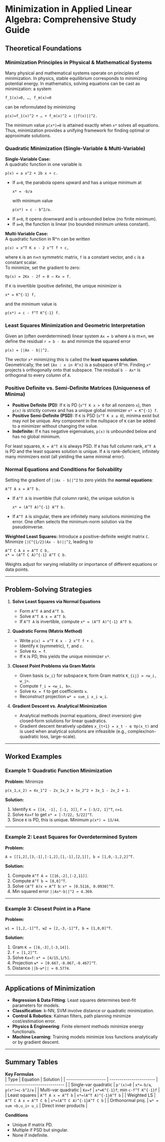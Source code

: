 # Minimization in Applied Linear Algebra: Comprehensive Study Guide

## Theoretical Foundations

### Minimization Principles in Physical & Mathematical Systems  
Many physical and mathematical systems operate on principles of minimization. In physics, stable equilibrium corresponds to minimizing potential energy. In mathematics, solving equations can be cast as minimization: a system  
```
f_1(x)=0, …, f_m(x)=0
```  
can be reformulated by minimizing  
```
p(x)=f_1(x)^2 + … + f_m(x)^2 = ||f(x)||^2.
```  
The minimum value `p(x*)=0` is attained exactly when `x*` solves all equations. Thus, minimization provides a unifying framework for finding optimal or approximate solutions.

### Quadratic Minimization (Single-Variable & Multi-Variable)

**Single-Variable Case:**  
A quadratic function in one variable is  
```
p(x) = a x^2 + 2b x + c.
```  
- If `a>0`, the parabola opens upward and has a unique minimum at  
  ```
  x* = -b/a
  ```  
  with minimum value  
  ```
  p(x*) = c - b^2/a.
  ```  
- If `a<0`, it opens downward and is unbounded below (no finite minimum).  
- If `a=0`, the function is linear (no bounded minimum unless constant).

**Multi-Variable Case:**  
A quadratic function in R^n can be written

```
p(x) = x^T K x - 2 x^T f + c,
```

where `K` is an n×n symmetric matrix, `f` is a constant vector, and `c` is a constant scalar.  
To minimize, set the gradient to zero:

```
∇p(x) = 2Kx - 2f = 0 ⇒ Kx = f.
```

If `K` is invertible (positive definite), the unique minimizer is

```
x* = K^{-1} f,
```

and the minimum value is

```
p(x*) = c - f^T K^{-1} f.
```

### Least Squares Minimization and Geometric Interpretation  
Given an (often overdetermined) linear system `Ax = b` where `A` is m×n, we define the residual `r = b - Ax` and minimize the squared error

```
p(x) = ||Ax - b||^2.
```

The vector `x*` minimizing this is called the **least squares solution**. Geometrically, the set `{Ax : x in R^n}` is a subspace of R^m. Finding `x*` projects `b` orthogonally onto that subspace. The residual `b - Ax*` is orthogonal to every column of `A`.

### Positive Definite vs. Semi-Definite Matrices (Uniqueness of Minima)  
- **Positive Definite (PD):** If `K` is PD (`x^T K x > 0` for all nonzero `x`), then `p(x)` is strictly convex and has a unique global minimizer `x* = K^{-1} f`.  
- **Positive Semi-Definite (PSD):** If `K` is PSD (`x^T K x ≥ 0`), minima exist but may not be unique. Any component in the nullspace of `K` can be added to a minimizer without changing the value.  
- **Indefinite:** If `K` has negative eigenvalues, `p(x)` is unbounded below and has no global minimum.

For least squares, `K = A^T A` is always PSD. If `A` has full column rank, `A^T A` is PD and the least squares solution is unique. If `A` is rank-deficient, infinitely many minimizers exist (all yielding the same minimal error).

### Normal Equations and Conditions for Solvability  
Setting the gradient of `||Ax - b||^2` to zero yields the **normal equations**:

```
A^T A x = A^T b.
```

- If `A^T A` is invertible (full column rank), the unique solution is

  ```
  x* = (A^T A)^{-1} A^T b.
  ```

- If `A^T A` is singular, there are infinitely many solutions minimizing the error. One often selects the minimum-norm solution via the pseudoinverse.

**Weighted Least Squares:** Introduce a positive-definite weight matrix `C`. Minimize `||C^{1/2}(Ax - b)||^2`, leading to

```
A^T C A x = A^T C b,
x* = (A^T C A)^{-1} A^T C b.
```

Weights adjust for varying reliability or importance of different equations or data points.

---

## Problem-Solving Strategies

1. **Solve Least Squares via Normal Equations**  
   - Form `A^T A` and `A^T b`.  
   - Solve `A^T A x = A^T b`.  
   - If `A^T A` is invertible, compute `x* = (A^T A)^{-1} A^T b`.

2. **Quadratic Forms (Matrix Method)**  
   - Write `p(x) = x^T K x - 2 x^T f + c`.  
   - Identify `K` (symmetric), `f`, and `c`.  
   - Solve `Kx = f`.  
   - If `K` is PD, this yields the unique minimizer `x*`.

3. **Closest Point Problems via Gram Matrix**  
   - Given basis `{w_i}` for subspace `W`, form Gram matrix `K_{ij} = <w_i, w_j>`.  
   - Compute `f_i = <w_i, b>`.  
   - Solve `Kx = f` to get coefficients `x`.  
   - Reconstruct projection `w* = sum_i x_i w_i`.

4. **Gradient Descent vs. Analytical Minimization**  
   - Analytical methods (normal equations, direct inversion) give closed‑form solutions for linear quadratics.  
   - Gradient descent iteratively updates `x_{t+1} = x_t - α ∇p(x_t)` and is used when analytical solutions are infeasible (e.g., complex/non-quadratic loss, large-scale).

---

## Worked Examples

### Example 1: Quadratic Function Minimization  
**Problem:** Minimize  
```
p(x_1,x_2) = 4x_1^2 - 2x_1x_2 + 3x_2^2 + 3x_1 - 2x_2 + 1.
```  
**Solution:**  
1. Identify `K = [[4, -1], [-1, 3]]`, `f = [-3/2, 1]^T`, `c=1`.  
2. Solve `Kx=f` to get `x* = [-7/22, 5/22]^T`.  
3. Since `K` is PD, this is unique. Minimum `p(x*) = 13/44`.

---

### Example 2: Least Squares for Overdetermined System  
**Problem:**  
```
A = [[1,2],[3,-1],[-1,2],[1,-1],[2,1]], b = [1,0,-1,2,2]^T.
```  
**Solution:**  
1. Compute `A^T A = [[16,-2],[-2,11]]`.  
2. Compute `A^T b = [8,0]^T`.  
3. Solve `(A^T A)x = A^T b`: `x* ≈ [0.5116, 0.0930]^T`.  
4. Min squared error `||Ax*-b||^2 ≈ 4.369`.

---

### Example 3: Closest Point in a Plane  
**Problem:**  
```
w1 = [1,2,-1]^T, w2 = [2,-3,-1]^T, b = [1,0,0]^T.
```  
**Solution:**  
1. Gram `K = [[6,-3],[-3,14]]`.  
2. `f = [1,2]^T`.  
3. Solve `Kx=f`: `x* = [4/15,1/5]`.  
4. Projection `w* ≈ [0.667,-0.067,-0.467]^T`.  
5. Distance `||b-w*|| ≈ 0.5774`.

---

## Applications of Minimization

- **Regression & Data Fitting**: Least squares determines best-fit parameters for models.  
- **Classification**: k-NN, SVM involve distance or quadratic minimization.  
- **Control & Robotics**: Kalman filters, path planning minimize cost/estimation error.  
- **Physics & Engineering**: Finite element methods minimize energy functionals.  
- **Machine Learning**: Training models minimize loss functions analytically or by gradient descent.

---

## Summary Tables

**Key Formulas**  
| Type                 | Equation                | Solution                       |
| -------------------- | ----------------------- | ------------------------------ |
| Single-var quadratic | `p'(x)=0`               | `x*=-b/a`, `p(x*)=c-b^2/a`     |
| Multi-var quadratic  | `Kx=f`                  | `x*=K^{-1}f`; min `c-f^T K^{-1}f` |
| Least squares        | `A^T A x = A^T b`       | `x*=(A^T A)^{-1}A^T b`         |
| Weighted LS          | `A^T C A x = A^T C b`   | `x*=(A^T C A)^{-1}A^T C b`     |
| Orthonormal proj.    | `w* = sum <b,u_i> u_i`  | Direct inner products         |

**Conditions**  
- Unique if matrix PD.  
- Multiple if PSD but singular.  
- None if indefinite.

